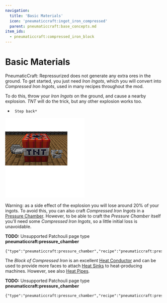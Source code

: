 ```yaml
---
navigation:
  title: 'Basic Materials'
  icon: 'pneumaticcraft:ingot_iron_compressed'
  parent: pneumaticcraft:base_concepts.md
item_ids:
  - pneumaticcraft:compressed_iron_block
---
```


# Basic Materials

<Color id="dark_green">PneumaticCraft: Repressurized</Color> does not generate any extra ores in the ground. To get started, you just need _Iron Ingots_, which you will convert into _Compressed Iron Ingots_, used in many recipes throughout the mod.

To do this, throw your _Iron Ingots_ on the ground, and cause a nearby explosion. _TNT_ will do the trick, but any other explosion works too.

-      Step back*

![](compressed_iron.png)

<a name="compressed_iron_ingot"></a>
<ItemImage id="pneumaticcraft:ingot_iron_compressed" />

Warning: as a side effect of the explosion you will lose around 20% of your ingots. To avoid this, you can also craft _Compressed Iron Ingots_ in a [Pressure Chamber](../manufacturing/pressure_chamber.md). However, to be able to craft the _Pressure Chamber_ itself you'll need some _Compressed Iron Ingots_, so a little initial loss is unavoidable.

**TODO:** Unsupported Patchouli page type **pneumaticcraft:pressure_chamber**

```
{"type":"pneumaticcraft:pressure_chamber","recipe":"pneumaticcraft:pressure_chamber/compressed_iron_ingot"}
```

<a name="compressed_iron_block"></a>
The _Block of Compressed Iron_ is an excellent [Heat Conductor](./heat.md) and can be used to provide more faces to attach [Heat Sinks](../machines/heat_sink.md) to heat-producing machines. However, see also [Heat Pipes](../machines/heat_pipe.md).

<Recipe id="pneumaticcraft:compressed_iron_block_from_ingot" />

**TODO:** Unsupported Patchouli page type **pneumaticcraft:pressure_chamber**

```
{"type":"pneumaticcraft:pressure_chamber","recipe":"pneumaticcraft:pressure_chamber/compressed_iron_block"}
```
